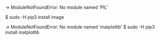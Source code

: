 


-> ModuleNotFoundError: No module named 'PIL'

$ sudo -H pip3 install image



-> ModuleNotFoundError: No module named 'matplotlib'
$ sudo -H pip3 install matplotlib


